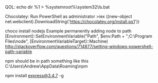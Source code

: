 QOL: echo dir %1 > %systemroot%\system32\ls.bat

Chocolatey:
Run PowerShell as administrator >iex ((new-object net.webclient).DownloadString('https://chocolatey.org/install.ps1'))

choco install nodejs
Example permanently adding node to path
[Environment]::SetEnvironmentVariable("Path", $env:Path + ";C:\Program Files\node", [EnvironmentVariableTarget]::Machine)
http://stackoverflow.com/questions/714877/setting-windows-powershell-path-variable

npm should be in path something like this
C:\Users\Andrew\AppData\Roaming\npm

npm install express@3.4.7 -g


